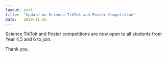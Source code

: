 ```yaml
---
layout: post
title:  "Update on Science TikTok and Poster Competition"
date:   2020-11-25
---
```



Science TikTok and Poster competitions are now open to all students from Year 4,5 and 6 to join.

Thank you.


